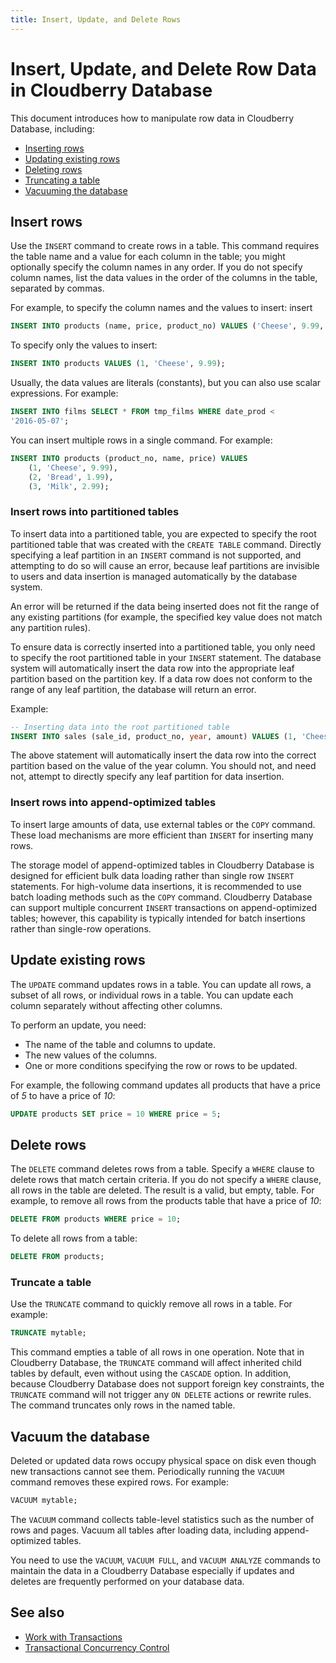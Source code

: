 ```yaml
---
title: Insert, Update, and Delete Rows
---
```


# Insert, Update, and Delete Row Data in Cloudberry Database

This document introduces how to manipulate row data in Cloudberry Database, including:

- [Inserting rows](#insert-rows)
- [Updating existing rows](#update-existing-rows)
- [Deleting rows](#delete-rows)
- [Truncating a table](#truncate-a-table)
- [Vacuuming the database](#vacuum-the-database)

## Insert rows

Use the `INSERT` command to create rows in a table. This command requires the table name and a value for each column in the table; you might optionally specify the column names in any order. If you do not specify column names, list the data values in the order of the columns in the table, separated by commas.

For example, to specify the column names and the values to insert:
insert
```sql
INSERT INTO products (name, price, product_no) VALUES ('Cheese', 9.99, 1);
```

To specify only the values to insert:

```sql
INSERT INTO products VALUES (1, 'Cheese', 9.99);
```

Usually, the data values are literals (constants), but you can also use scalar expressions. For example:

```sql
INSERT INTO films SELECT * FROM tmp_films WHERE date_prod < 
'2016-05-07';
```

You can insert multiple rows in a single command. For example:

```sql
INSERT INTO products (product_no, name, price) VALUES
    (1, 'Cheese', 9.99),
    (2, 'Bread', 1.99),
    (3, 'Milk', 2.99);
```

### Insert rows into partitioned tables

To insert data into a partitioned table, you are expected to specify the root partitioned table that was created with the `CREATE TABLE` command. Directly specifying a leaf partition in an `INSERT` command is not supported, and attempting to do so will cause an error, because leaf partitions are invisible to users and data insertion is managed automatically by the database system.

An error will be returned if the data being inserted does not fit the range of any existing partitions (for example, the specified key value does not match any partition rules).

To ensure data is correctly inserted into a partitioned table, you only need to specify the root partitioned table in your `INSERT` statement. The database system will automatically insert the data row into the appropriate leaf partition based on the partition key. If a data row does not conform to the range of any leaf partition, the database will return an error.

Example:

```sql
-- Inserting data into the root partitioned table
INSERT INTO sales (sale_id, product_no, year, amount) VALUES (1, 'Cheese', 2021, 9.99);
```

The above statement will automatically insert the data row into the correct partition based on the value of the year column. You should not, and need not, attempt to directly specify any leaf partition for data insertion.

### Insert rows into append-optimized tables

To insert large amounts of data, use external tables or the `COPY` command. These load mechanisms are more efficient than `INSERT` for inserting many rows.

The storage model of append-optimized tables in Cloudberry Database is designed for efficient bulk data loading rather than single row `INSERT` statements. For high-volume data insertions, it is recommended to use batch loading methods such as the `COPY` command. Cloudberry Database can support multiple concurrent `INSERT` transactions on append-optimized tables; however, this capability is typically intended for batch insertions rather than single-row operations.

## Update existing rows

The `UPDATE` command updates rows in a table. You can update all rows, a subset of all rows, or individual rows in a table. You can update each column separately without affecting other columns.

To perform an update, you need:

- The name of the table and columns to update.
- The new values of the columns.
- One or more conditions specifying the row or rows to be updated.

For example, the following command updates all products that have a price of *5* to have a price of *10*:

```sql
UPDATE products SET price = 10 WHERE price = 5;
```

## Delete rows

The `DELETE` command deletes rows from a table. Specify a `WHERE` clause to delete rows that match certain criteria. If you do not specify a `WHERE` clause, all rows in the table are deleted. The result is a valid, but empty, table. For example, to remove all rows from the products table that have a price of *10*:

```sql
DELETE FROM products WHERE price = 10;
```

To delete all rows from a table:

```sql
DELETE FROM products;
```

### Truncate a table

Use the `TRUNCATE` command to quickly remove all rows in a table. For example:

```sql
TRUNCATE mytable;
```

This command empties a table of all rows in one operation. Note that in Cloudberry Database, the `TRUNCATE` command will affect inherited child tables by default, even without using the `CASCADE` option. In addition, because Cloudberry Database does not support foreign key constraints, the `TRUNCATE` command will not trigger any `ON DELETE` actions or rewrite rules. The command truncates only rows in the named table.

## Vacuum the database

Deleted or updated data rows occupy physical space on disk even though new transactions cannot see them. Periodically running the `VACUUM` command removes these expired rows. For example:

```sql
VACUUM mytable;
```

The `VACUUM` command collects table-level statistics such as the number of rows and pages. Vacuum all tables after loading data, including append-optimized tables.

You need to use the `VACUUM`, `VACUUM FULL`, and `VACUUM ANALYZE` commands to maintain the data in a Cloudberry Database especially if updates and deletes are frequently performed on your database data.

## See also

- [Work with Transactions](/docs/work-with-transactions.md)
- [Transactional Concurrency Control](/docs/transactional-concurrency-control.md)
